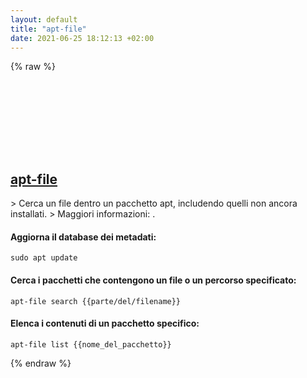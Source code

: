 ```yaml
---
layout: default
title: "apt-file"
date: 2021-06-25 18:12:13 +02:00
---
```

{% raw %}
<h2 id="apt-file">
  <a href="/it/linux/apt-file.html">apt-file</a> <a href="#apt-file"><svg class="icon">
    <use href="/assets/images/unicode_sprite.svg#link" />
  </svg></a>
</h2>
> Cerca un file dentro un pacchetto apt, includendo quelli non ancora installati.
> Maggiori informazioni: <https://manpages.debian.org/latest/apt-file/apt-file.1.html>.

#### Aggiorna il database dei metadati:
```shell
sudo apt update
```
#### Cerca i pacchetti che contengono un file o un percorso specificato:
```shell
apt-file search {{parte/del/filename}}
```
#### Elenca i contenuti di un pacchetto specifico:
```shell
apt-file list {{nome_del_pacchetto}}
```
{% endraw %}